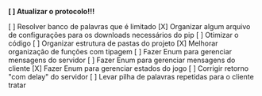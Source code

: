 **[ ] Atualizar o protocolo!!!**

[ ] Resolver banco de palavras que é limitado
[X] Organizar algum arquivo de configurações para os downloads necessários do pip
[ ] Otimizar o código
[ ] Organizar estrutura de pastas do projeto
[X] Melhorar organização de funções com tipagem
[ ] Fazer Enum para gerenciar mensagens do servidor
[ ] Fazer Enum para gerenciar mensagens do cliente
[X] Fazer Enum para gerenciar estados do jogo
[ ] Corrigir retorno "com delay" do servidor
[ ] Levar pilha de palavras repetidas para o cliente tratar
